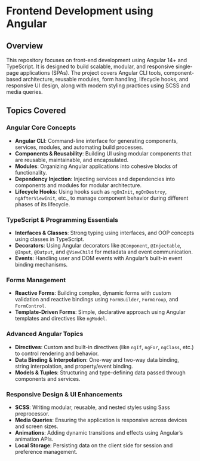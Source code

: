 # Frontend Development using Angular

## Overview

This repository focuses on front-end development using Angular 14+ and TypeScript. It is designed to build scalable, modular, and responsive single-page applications (SPAs). The project covers Angular CLI tools, component-based architecture, reusable modules, form handling, lifecycle hooks, and responsive UI design, along with modern styling practices using SCSS and media queries.

## Topics Covered

### Angular Core Concepts

- **Angular CLI**: Command-line interface for generating components, services, modules, and automating build processes.
- **Components & Reusability**: Building UI using modular components that are reusable, maintainable, and encapsulated.
- **Modules**: Organizing Angular applications into cohesive blocks of functionality.
- **Dependency Injection**: Injecting services and dependencies into components and modules for modular architecture.
- **Lifecycle Hooks**: Using hooks such as `ngOnInit`, `ngOnDestroy`, `ngAfterViewInit`, etc., to manage component behavior during different phases of its lifecycle.

### TypeScript & Programming Essentials

- **Interfaces & Classes**: Strong typing using interfaces, and OOP concepts using classes in TypeScript.
- **Decorators**: Using Angular decorators like `@Component`, `@Injectable`, `@Input`, `@Output`, and `@ViewChild` for metadata and event communication.
- **Events**: Handling user and DOM events with Angular’s built-in event binding mechanisms.

### Forms Management

- **Reactive Forms**: Building complex, dynamic forms with custom validation and reactive bindings using `FormBuilder`, `FormGroup`, and `FormControl`.
- **Template-Driven Forms**: Simple, declarative approach using Angular templates and directives like `ngModel`.

### Advanced Angular Topics

- **Directives**: Custom and built-in directives (like `ngIf`, `ngFor`, `ngClass`, etc.) to control rendering and behavior.
- **Data Binding & Interpolation**: One-way and two-way data binding, string interpolation, and property/event binding.
- **Models & Tuples**: Structuring and type-defining data passed through components and services.

### Responsive Design & UI Enhancements

- **SCSS**: Writing modular, reusable, and nested styles using Sass preprocessor.
- **Media Queries**: Ensuring the application is responsive across devices and screen sizes.
- **Animations**: Adding dynamic transitions and effects using Angular’s animation APIs.
- **Local Storage**: Persisting data on the client side for session and preference management.

